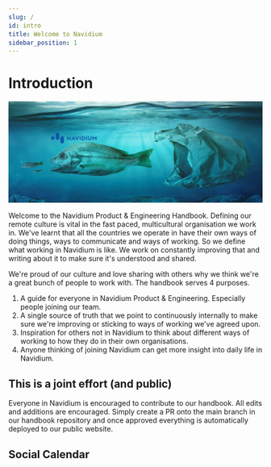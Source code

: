 ```yaml
---
slug: /
id: intro
title: Welcome to Navidium
sidebar_position: 1
---
```


# Introduction

![Navidium Fish Bag](/img/navidium_bag.png)

Welcome to the Navidium Product & Engineering Handbook. Defining our remote culture is vital in the fast paced, multicultural organisation we work in. We've learnt that all the countries we operate in have their own ways of doing things, ways to communicate and ways of working. So we define what working in Navidium is like. We work on constantly improving that and writing about it to make sure it's understood and shared.

We're proud of our culture and love sharing with others why we think we're a great bunch of people to work with. The handbook serves 4 purposes.

1. A guide for everyone in Navidium Product & Engineering. Especially people joining our team.
2. A single source of truth that we point to continuously internally to make sure we're improving or sticking to ways of working we've agreed upon.
3. Inspiration for others not in Navidium to think about different ways of working to how they do in their own organisations.
4. Anyone thinking of joining Navidium can get more insight into daily life in Navidium.

## This is a joint effort (and public)

Everyone in Navidium is encouraged to contribute to our handbook. All edits and additions are encouraged. Simply create a PR onto the main branch in our handbook repository and once approved everything is automatically deployed to our public website.

## Social Calendar
